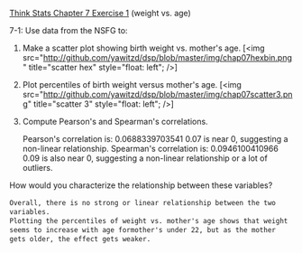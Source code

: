 [Think Stats Chapter 7 Exercise 1](http://greenteapress.com/thinkstats2/html/thinkstats2008.html#toc70) (weight vs. age)

7-1: Use data from the NSFG to: 

1) Make a scatter plot showing birth weight vs. mother's age. 
[<img src="http://github.com/yawitzd/dsp/blob/master/img/chap07hexbin.png" title="scatter hex" style="float: left"; />]

2) Plot percentiles of birth weight versus mother's age. 
[<img src="http://github.com/yawitzd/dsp/blob/master/img/chap07scatter3.png" title="scatter 3" style="float: left"; />]

3) Compute Pearson's and Spearman's correlations. 

    Pearson's correlation is:  0.0688339703541
        0.07 is near 0, suggesting a non-linear relationship.
     Spearman's correlation is:  0.0946100410966
         0.09 is also near 0, suggesting a non-linear relationship or a lot of outliers.

How would you characterize the relationship between these variables?

    Overall, there is no strong or linear relationship between the two variables.
    Plotting the percentiles of weight vs. mother's age shows that weight seems to increase with age formother's under 22, but as the mother gets older, the effect gets weaker. 
    
